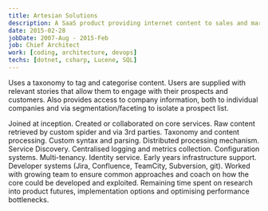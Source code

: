 ```yaml
---
title: Artesian Solutions
description: A SaaS product providing internet content to sales and marketing
date: 2015-02-28
jobDate: 2007-Aug - 2015-Feb
job: Chief Architect
work: [coding, architecture, devops]
techs: [dotnet, csharp, Lucene, SQL]
---
```


Uses a taxonomy to tag and categorise content. Users are supplied with relevant stories that allow them to engage with their prospects and customers. Also provides access to company information, both to individual companies and via segmentation/faceting to isolate a prospect list.

Joined at inception. Created or collaborated on core services. Raw content retrieved by custom spider and via 3rd parties. Taxonomy and content processing. Custom syntax and parsing. Distributed processing mechanism. Service Discovery. Centralised logging and metrics collection. Configuration systems. Multi-tenancy. Identity service. Early years infrastructure support. Developer systems (Jira, Confluence, TeamCity, Subversion, git). Worked with growing team to ensure common approaches and coach on how the core could be developed and exploited. Remaining time spent on research into product futures, implementation options and optimising performance bottlenecks.
